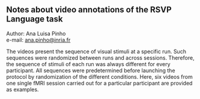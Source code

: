 ## Notes about video annotations of the RSVP Language task  

Author: Ana Luisa Pinho  
e-mail: ana.pinho@inria.fr

The videos present the sequence of visual stimuli at a specific run. Such sequences were randomized between runs and across sessions. Therefore, the sequence of stimuli of each run was always different for every participant. All sequences were predetermined before launching the protocol by randomization of the different conditions. Here, six videos from one single fMRI session carried out for a particular participant are provided as examples.
